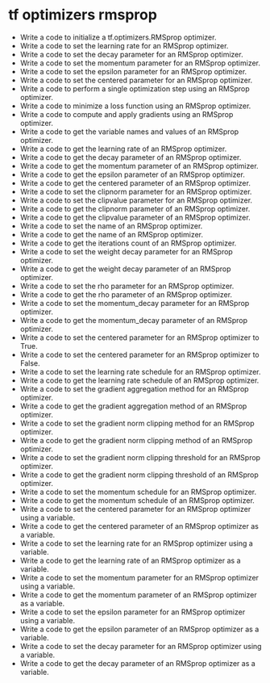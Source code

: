 # tf optimizers rmsprop

- Write a code to initialize a tf.optimizers.RMSprop optimizer.
- Write a code to set the learning rate for an RMSprop optimizer.
- Write a code to set the decay parameter for an RMSprop optimizer.
- Write a code to set the momentum parameter for an RMSprop optimizer.
- Write a code to set the epsilon parameter for an RMSprop optimizer.
- Write a code to set the centered parameter for an RMSprop optimizer.
- Write a code to perform a single optimization step using an RMSprop optimizer.
- Write a code to minimize a loss function using an RMSprop optimizer.
- Write a code to compute and apply gradients using an RMSprop optimizer.
- Write a code to get the variable names and values of an RMSprop optimizer.
- Write a code to get the learning rate of an RMSprop optimizer.
- Write a code to get the decay parameter of an RMSprop optimizer.
- Write a code to get the momentum parameter of an RMSprop optimizer.
- Write a code to get the epsilon parameter of an RMSprop optimizer.
- Write a code to get the centered parameter of an RMSprop optimizer.
- Write a code to set the clipnorm parameter for an RMSprop optimizer.
- Write a code to set the clipvalue parameter for an RMSprop optimizer.
- Write a code to get the clipnorm parameter of an RMSprop optimizer.
- Write a code to get the clipvalue parameter of an RMSprop optimizer.
- Write a code to set the name of an RMSprop optimizer.
- Write a code to get the name of an RMSprop optimizer.
- Write a code to get the iterations count of an RMSprop optimizer.
- Write a code to set the weight decay parameter for an RMSprop optimizer.
- Write a code to get the weight decay parameter of an RMSprop optimizer.
- Write a code to set the rho parameter for an RMSprop optimizer.
- Write a code to get the rho parameter of an RMSprop optimizer.
- Write a code to set the momentum_decay parameter for an RMSprop optimizer.
- Write a code to get the momentum_decay parameter of an RMSprop optimizer.
- Write a code to set the centered parameter for an RMSprop optimizer to True.
- Write a code to set the centered parameter for an RMSprop optimizer to False.
- Write a code to set the learning rate schedule for an RMSprop optimizer.
- Write a code to get the learning rate schedule of an RMSprop optimizer.
- Write a code to set the gradient aggregation method for an RMSprop optimizer.
- Write a code to get the gradient aggregation method of an RMSprop optimizer.
- Write a code to set the gradient norm clipping method for an RMSprop optimizer.
- Write a code to get the gradient norm clipping method of an RMSprop optimizer.
- Write a code to set the gradient norm clipping threshold for an RMSprop optimizer.
- Write a code to get the gradient norm clipping threshold of an RMSprop optimizer.
- Write a code to set the momentum schedule for an RMSprop optimizer.
- Write a code to get the momentum schedule of an RMSprop optimizer.
- Write a code to set the centered parameter for an RMSprop optimizer using a variable.
- Write a code to get the centered parameter of an RMSprop optimizer as a variable.
- Write a code to set the learning rate for an RMSprop optimizer using a variable.
- Write a code to get the learning rate of an RMSprop optimizer as a variable.
- Write a code to set the momentum parameter for an RMSprop optimizer using a variable.
- Write a code to get the momentum parameter of an RMSprop optimizer as a variable.
- Write a code to set the epsilon parameter for an RMSprop optimizer using a variable.
- Write a code to get the epsilon parameter of an RMSprop optimizer as a variable.
- Write a code to set the decay parameter for an RMSprop optimizer using a variable.
- Write a code to get the decay parameter of an RMSprop optimizer as a variable.
